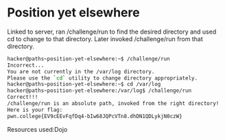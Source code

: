 # Position yet elsewhere
Linked to server, ran /challenge/run to find the desired directory and used cd to change to that directory. Later invoked /challenge/run from that directory.
```bash
hacker@paths~position-yet-elsewhere:~$ /challenge/run
Incorrect...
You are not currently in the /var/log directory.
Please use the `cd` utility to change directory appropriately.
hacker@paths~position-yet-elsewhere:~$ cd /var/log
hacker@paths~position-yet-elsewhere:/var/log$ /challenge/run
Correct!!!
/challenge/run is an absolute path, invoked from the right directory!
Here is your flag:
pwn.college{EV9cEEvFqfDq4-bIw68JQPcVTn8.dhDN1QDLykjN0czW}
```
Resources used:Dojo
